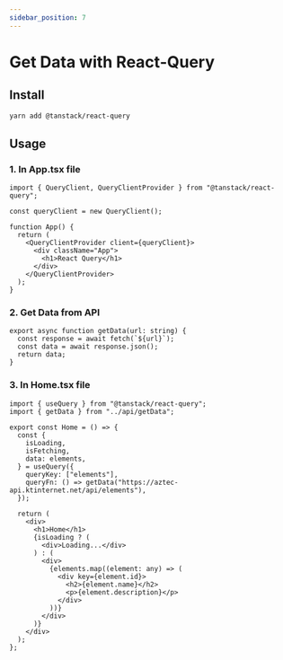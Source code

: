 ```yaml
---
sidebar_position: 7
---
```


# Get Data with React-Query

## Install

```bash
yarn add @tanstack/react-query
```

## Usage

### 1. In App.tsx file

```tsx title="App.tsx"
import { QueryClient, QueryClientProvider } from "@tanstack/react-query";

const queryClient = new QueryClient();

function App() {
  return (
    <QueryClientProvider client={queryClient}>
      <div className="App">
        <h1>React Query</h1>
      </div>
    </QueryClientProvider>
  );
}
```

### 2. Get Data from API

```tsx title="getData.ts"
export async function getData(url: string) {
  const response = await fetch(`${url}`);
  const data = await response.json();
  return data;
}
```

### 3. In Home.tsx file

```tsx title="Home.tsx"
import { useQuery } from "@tanstack/react-query";
import { getData } from "../api/getData";

export const Home = () => {
  const {
    isLoading,
    isFetching,
    data: elements,
  } = useQuery({
    queryKey: ["elements"],
    queryFn: () => getData("https://aztec-api.ktinternet.net/api/elements"),
  });

  return (
    <div>
      <h1>Home</h1>
      {isLoading ? (
        <div>Loading...</div>
      ) : (
        <div>
          {elements.map((element: any) => (
            <div key={element.id}>
              <h2>{element.name}</h2>
              <p>{element.description}</p>
            </div>
          ))}
        </div>
      )}
    </div>
  );
};
```
